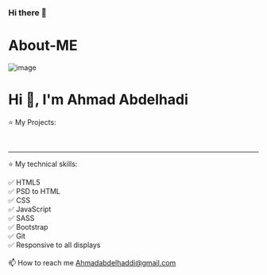 ### Hi there 👋

<!--
**ahmadabdelhaddi/ahmadabdelhaddi** is a ✨ _special_ ✨ repository because its `README.md` (this file) appears on your GitHub profile.

Here are some ideas to get you started:

- 🔭 I’m currently working on ...
- 🌱 I’m currently learning ...
- 👯 I’m looking to collaborate on ...
- 🤔 I’m looking for help with ...
- 💬 Ask me about ...
- 📫 How to reach me: ...
- 😄 Pronouns: ...
- ⚡ Fun fact: ...
-->

# About-ME

![image](https://user-images.githubusercontent.com/127291163/230748817-58372678-a2a3-4b1a-96d1-14259bc0b4b1.png)
<h1 style="algin-items:center;">Hi 👋, I'm Ahmad Abdelhadi </h1>

⭐ My Projects:

<br>
<hr>

⭐ My technical skills:

✅ HTML5 <br>
✅ PSD to HTML <br>
✅ CSS <br> 
✅ JavaScript <br>
✅ SASS <br>
✅ Bootstrap <br>
✅ Git <br>
✅ Responsive to all displays <br>
 <br>
📫 How to reach me Ahmadabdelhaddi@gmail.com
